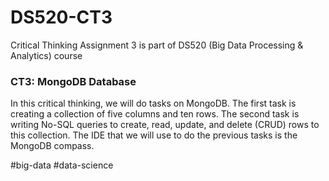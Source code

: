 # DS520-CT3
Critical Thinking Assignment 3 is part of DS520 (Big Data Processing &amp; Analytics) course

### CT3: MongoDB Database 

In this critical thinking, we will do tasks on MongoDB. The first task is creating a collection of five columns and ten rows. The second task is writing No-SQL queries to create, read, update, and delete (CRUD) rows to this collection. The IDE that we will use to do the previous tasks is the MongoDB compass. 

#big-data #data-science
